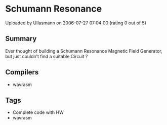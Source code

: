 # Schumann Resonance

Uploaded by Ullasmann on 2006-07-27 07:04:00 (rating 0 out of 5)

## Summary

 Ever thought of building a Schumann Resonance Magnetic Field Generator, but just couldn’t find a suitable Circuit ?

## Compilers

- wavrasm

## Tags

- Complete code with HW
- wavrasm
